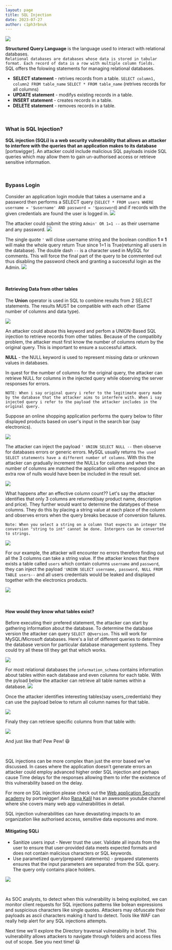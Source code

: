 ```yaml
---
layout: page
title: SQL Injection
date: 2023-07-27
author: c1ph3rbnuk
---
```

![](../assets/images/ctbt/sqli.png)

**Structured Query Language** is the language used to interact with relational databases.  
`Relational databases are databases whose data is stored in tabular format. Each record of data is a row with multiple column fields.`  
SQL offers the folowing statements for managing relational databases.
- **SELECT statement** - retrives records from a table. `SELECT column1, column2 FROM table_name`
`SELECT * FROM table_name` (retrives records for all columns)
- **UPDATE statement** - modifys existing records in a table.
- **INSERT statement** - creates records in a table.
- **DELETE statement** - removes records in a table.

<br>

### What is SQL Injection?
**SQL injection (SQLi) is a web security vulnerability that allows an attacker to interfere with the queries that an application makes to its database** [portswigger]. An attacker could include malicious SQL payloads inside SQL queries which may allow them to gain un-authorised access or retrieve sensitive information.

<br>

### Bypass Login
Consider an application login module that takes a username and a password then performs a SELECT query (`SELECT * FROM users WHERE username = '$username' AND password = '$password`) and if records with the given credentials are found the user is logged in.
![](../assets/images/ctbt/login.png)

The attacker could submit the string `Admin' OR 1=1 --` as their username and any password.
![](../assets/images/ctbt/bool.png)  

The single quote `'` will close username string and the boolean condtion **1 = 1** will make the whole query return True since 1=1 is True(returning all users in the database). The double dash `--` is a character used in MySQL for comments. This will force the final part of the query to be commented out thus disabling the password check and granting a successful login as the Admin.
![](../assets/images/ctbt/sqlipayload.png)

<br>

#### Retrieving Data from other tables
The **Union** operator is used in SQL to combine results from 2 SELECT statements. The results MUST be compatible with each other (Same number of columns and data type).

![](../assets/images/ctbt/union.png)

An attacker could abuse this keyword and perfom a UNION-Based SQL injection to retrieve records from other tables. Because of the compatibity problem, the attacker must first know the number of columns return by the original query. This is important to ensure a successful attack.

**NULL** - the NULL keyword is used to represent missing data or unknown values in databases. 

In quest for the number of columns for the original query, the attacker can retrieve NULL for columns in the injected query while observing the server responses for errors.

`NOTE: When i say original query i refer to the legitimate query made by the database that the attacker aims to interfere with. When i say injected query i refer to the payload the attacker includes in the original query.`

Suppose an online shopping application performs the query below to filter displayed products based on user's input in the search bar (say electronics).   

![](../assets/images/ctbt/electronics.png)

The attacker can inject the payload `' UNION SELECT NULL --` then observe for databases errors or generic errors. MySQL usually returns `The used SELECT statements have a different number of columns`. With this the attacker can gradually increment the NULLs for columns and when the number of columns are matched the application will often respond since an extra row of nulls would have been be included in the result set.

![](../assets/images/ctbt/nulls.png)

What happens after an effective column count?? Let's say the attacker identifies that only 3 columns are returned(say product name, description and price). They further would want to determine the datatypes of these columns. They do this by placing a string value at each place of the column and observes errors when the query breaks because of conversion failures.   

`Note: When you select a string on a column that expects an integer the conversion "string to int" cannot be done. Intergers can be converted to strings.`

![](../assets/images/ctbt/datatype.png)

For our example, the attacker will encounter no errors therefore finding out all the 3 columns can take a string value. If the attacker knows that there exists a table called `users` which contain columns `username` and `password`, they can inject the payload `'UNION SELECT username, password, NULL FROM TABLE users--` and all users credentials would be leaked and displayed together with the electronics products.  

![](../assets/images/ctbt/serchpayload.png)

<br>

#### How would they know what tables exist?
Before executing their prefered statement, the attacker can start by gathering information about the database. 
To determine the database version the attacker can query `SELECT @@version`. This will work for MySQL/Microsoft databases. Here's a list of different queries to determine the database version for particular database management systems. They could try all these till they get that which works.  

![](../assets/images/ctbt/dbver.png)

For most relational databases the `information_schema` contains information about tables within each database and even columns for each table. With the pyload below the attacker can retrieve all table names within a database. 
![](../assets/images/ctbt/interesting.png)

Once the attacker identifies interesting tables(say users_credentials) they can use the payload below to return all column names for that table.

![](../assets/images/ctbt/columns.png)

Finaly they can retrieve specific columns from that table with:

![](../assets/images/ctbt/exfil.png)

And just like that! Pew Pew! :laughing:

<br>

SQL injections can be more complex than just the error based we've discussed. In cases where the application doesn't generate errors an attacker could employ advanced higher order SQL injection and perhaps cause Time delays for the responses allowing them to infer the existence of this vulnerability based on the delay.

For more on SQL injection please check out the [Web application Security academy](https://portswigger.net/web-security/sql-injection#what-is-the-impact-of-a-successful-sql-injection-attack) by portswigger! Also [Rana Kalil](https://www.youtube.com/c/ranakhalil101) has an awesome youtube channel where she covers many web app vulnerabilities in detail.


SQL injection vulnerabilities can have devastating impacts to an organization like authorised access, sensitive data exposures and more.

#### Mitigating SQLi
- Sanitize users input - Never trust the user. Validate all inputs from the user to ensure that user-provided data meets expected formats and does not contain malicious characters or SQL keywords.
- Use parametized query(prepared statements) - prepared statements ensures that the input parameters are separated from the SQL query. The query only contains place holders.  

![](../assets/images/ctbt/preparestmt.png)

<br>

As SOC analysts, to detect when this vulnerability is being exploited, we can monitor client requests for SQL injections patterns like bolean expressions and suspicious characters like single quotes. Attackers may obfuscate their payloads as ascii characters making it hard to detect. Tools like WAF can really help alert for any SQL injections attempts.

Next time we'll explore the Directory traversal vulnerability in brief. This vulnerability allows attackers to navigate through folders and access files out of scope. See you next time! :smiley:

